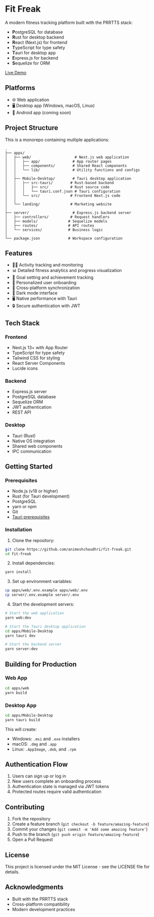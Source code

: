 # Fit Freak

A modern fitness tracking platform built with the PRRTTS stack:
- **P**ostgreSQL for database
- **R**ust for desktop backend
- **R**eact (Next.js) for frontend
- **T**ypeScript for type safety
- **T**auri for desktop app
- **E**xpress.js for backend
- **S**equelize for ORM

[Live Demo](https://fit-freak.vercel.app)

## Platforms
- 🌐 Web application
- 🖥️ Desktop app (Windows, macOS, Linux)
- 📱 Android app (coming soon)

## Project Structure

This is a monorepo containing multiple applications:

```
.
├── apps/
│   ├── web/                    # Next.js web application
│   │   ├── app/               # App router pages
│   │   ├── components/        # Shared React components
│   │   └── lib/               # Utility functions and configs
│   │
│   ├── Mobile-Desktop/        # Tauri desktop application
│   │   ├── src-tauri/        # Rust-based backend
│   │   │   ├── src/          # Rust source code
│   │   │   └── tauri.conf.json # Tauri configuration
│   │   └── src/              # Frontend Next.js code
│   │
│   └── landing/              # Marketing website
│
├── server/                    # Express.js backend server
│   ├── controllers/          # Request handlers
│   ├── models/              # Sequelize models
│   ├── routes/              # API routes
│   └── services/            # Business logic
│
└── package.json             # Workspace configuration
```

## Features

- 🏃‍♂️ Activity tracking and monitoring
- 📊 Detailed fitness analytics and progress visualization
- 🎯 Goal setting and achievement tracking
- 👤 Personalized user onboarding
- 🔄 Cross-platform synchronization
- 🌙 Dark mode interface
- 🖥️ Native performance with Tauri
- 🔒 Secure authentication with JWT

## Tech Stack

### Frontend
- Next.js 13+ with App Router
- TypeScript for type safety
- Tailwind CSS for styling
- React Server Components
- Lucide icons

### Backend
- Express.js server
- PostgreSQL database
- Sequelize ORM
- JWT authentication
- REST API

### Desktop
- Tauri (Rust)
- Native OS integration
- Shared web components
- IPC communication

## Getting Started

### Prerequisites

- Node.js (v18 or higher)
- Rust (for Tauri development)
- PostgreSQL
- yarn or npm
- Git
- [Tauri prerequisites](https://tauri.app/v1/guides/getting-started/prerequisites)

### Installation

1. Clone the repository:
```bash
git clone https://github.com/animeshchaudhri/fit-freak.git
cd fit-freak
```

2. Install dependencies:
```bash
yarn install
```

3. Set up environment variables:
```bash
cp apps/web/.env.example apps/web/.env
cp server/.env.example server/.env
```

4. Start the development servers:

```bash
# Start the web application
yarn web:dev

# Start the Tauri desktop application
cd apps/Mobile-Desktop
yarn tauri dev

# Start the backend server
yarn server:dev
```

## Building for Production

### Web App
```bash
cd apps/web
yarn build
```

### Desktop App
```bash
cd apps/Mobile-Desktop
yarn tauri build
```

This will create:
- Windows: `.msi` and `.exe` installers
- macOS: `.dmg` and `.app`
- Linux: `.AppImage`, `.deb`, and `.rpm`

## Authentication Flow

1. Users can sign up or log in
2. New users complete an onboarding process
3. Authentication state is managed via JWT tokens
4. Protected routes require valid authentication

## Contributing

1. Fork the repository
2. Create a feature branch (`git checkout -b feature/amazing-feature`)
3. Commit your changes (`git commit -m 'Add some amazing feature'`)
4. Push to the branch (`git push origin feature/amazing-feature`)
5. Open a Pull Request

## License

This project is licensed under the MIT License - see the LICENSE file for details.

## Acknowledgments

- Built with the PRRTTS stack
- Cross-platform compatibility
- Modern development practices